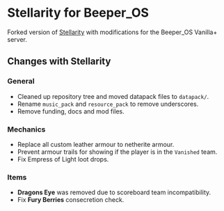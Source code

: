 # Stellarity for Beeper_OS

Forked version of [Stellarity](<https://github.com/kohy-creates/Stellarity>) with
modifications for the Beeper_OS Vanilla+ server.

## Changes with Stellarity

### General
- Cleaned up repository tree and moved datapack files to `datapack/`.
- Rename `music_pack` and `resource_pack` to remove underscores.
- Remove funding, docs and mod files.

### Mechanics
- Replace all custom leather armour to netherite armour.
- Prevent armour trails for showing if the player is in the `Vanished` team.
- Fix Empress of Light loot drops.

### Items
- **Dragons Eye** was removed due to scoreboard team incompatibility.
- Fix **Fury Berries** consecretion check.
